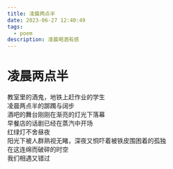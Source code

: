 ```yaml
---
title: 凌晨两点半
date: 2023-06-27 12:40:49
tags:
  - poem
description: 凌晨喝酒有感
---
```

# 凌晨两点半
教室里的酒鬼，地铁上赶作业的学生</br>
凌晨两点半的踯躅与阔步</br>
酒吧的舞台刚刚在渐亮的灯光下落幕</br>
早餐店的话剧已经在蒸汽中开场</br>
红绿灯不舍昼夜</br>
阳光下被人群熟视无睹，深夜又恫吓着被铁皮围困着的孤独</br>
在这连绵而破碎的时空</br>
我们相遇又错过</br>
